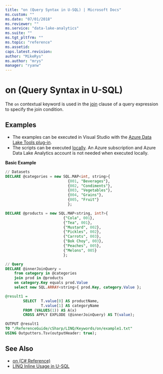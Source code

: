 ```yaml
---
title: "on (Query Syntax in U-SQL) | Microsoft Docs"
ms.custom: ""
ms.date: "07/01/2018"
ms.reviewer: ""
ms.service: "data-lake-analytics"
ms.suite: ""
ms.tgt_pltfrm: ""
ms.topic: "reference"
ms.assetid: 
caps.latest.revision: 
author: "MikeRys"
ms.author: "mrys"
manager: "ryanw"
---
```


# on (Query Syntax in U-SQL)
The `on` contextual keyword is used in the [join](join-clause.md) clause of a query expression to specify the join condition. 

## Examples
- The examples can be executed in Visual Studio with the [Azure Data Lake Tools plug-in](https://www.microsoft.com/download/details.aspx?id=49504).  
- The scripts can be executed [locally](https://docs.microsoft.com/azure/data-lake-analytics/data-lake-analytics-data-lake-tools-get-started#run-u-sql-locally).  An Azure subscription and Azure Data Lake Analytics account is not needed when executed locally.
 
**Basic Example**  
```sql
// Datasets
DECLARE @categories = new SQL.MAP<int, string>{
                            {001, "Beverages"},
                            {002, "Condiments"},
                            {003, "Vegetables"},
                            {004, "Grains"},
                            {005, "Fruit"}            
                            };

DECLARE @products = new SQL.MAP<string, int?>{
                          {"Cola", 001},
                          {"Tea", 001},
                          {"Mustard", 002},
                          {"Pickles", 002},
                          {"Carrots", 003},
                          {"Bok Choy", 003},
                          {"Peaches", 005},
                          {"Melons", 005}
                          };

// Query
DECLARE @innerJoinQuery =
    from category in @categories
    join prod in @products 
    on category.Key equals prod.Value
    select new SQL.ARRAY<string>{ prod.Key, category.Value };

@result1 = 
        SELECT  T.value[0] AS productName,
                T.value[1] AS categoryName              
        FROM (VALUES(1)) AS A(x)
        CROSS APPLY EXPLODE (@innerJoinQuery) AS T(value);

OUTPUT @result1
TO "/ReferenceGuide/cSharp/LINQ/Keywords/on/example1.txt"
USING Outputters.Tsv(outputHeader: true);
```
 
## See Also
* [on (C# Reference)](https://docs.microsoft.com/dotnet/csharp/language-reference/keywords/on)
* [LINQ Inline Usage in U-SQL](linq-inline-usage-in-u-sql.md)